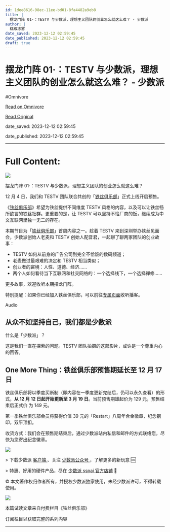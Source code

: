 ```yaml
---
id: 1dee8616-98ec-11ee-bd01-8fa4482a9eb8
title: |
  摆龙门阵 01·：TESTV 与少数派，理想主义团队的创业怎么就这么难？ - 少数派
author: |
  糕级冻雾
date_saved: 2023-12-12 02:59:45
date_published: 2023-12-12 02:59:45
draft: true
---
```


# 摆龙门阵 01·：TESTV 与少数派，理想主义团队的创业怎么就这么难？ - 少数派
#Omnivore

[Read on Omnivore](https://omnivore.app/me/01-testv-18c5e0e3165)

[Read Original](https://sspai.com/post/84563)

date_saved: 2023-12-12 02:59:45

date_published: 2023-12-12 02:59:45

--- 

# Full Content: 

![](https://proxy-prod.omnivore-image-cache.app/0x0,sSlgksn5xxfFyVy6tuszbMlWMhfiySZWwLu6dozmhU-U/https://cdn-static.sspai.com/ui/img-placeholder.png)

摆龙门阵 01·：TESTV 与少数派，理想主义团队的创业怎么就这么难？

12 月 4 日，我们和 TESTV 团队联合共创的「[铁丝俱乐部](https://sspai.com/page/testv/)」正式上线开启预售。

《[铁丝俱乐部](https://sspai.com/series/371)》希望为铁丝提供不同维度 TESTV 风格的内容，以及可以让铁丝畅所欲言的铁丝社群。更重要的是，让 TESTV 可以坚持不恰厂商的饭，继续成为中文互联网里独一无二的存在。

本期节目为「[铁丝俱乐部](https://sspai.com/page/testv/)」首周内容之一。趁着 TESTV 来到深圳举办铁丝见面会，少数派创始人老麦和 TESTV 创始人配音君，一起聊了聊两家团队的创业故事：

* TESTV 如何从前身的广告公司到完全不恰饭的数码频道；
* 老麦做过最艰难的决定和 TESTV 相当类似；
* 创业者的窘境：人性、道德、经济……
* 两个人如何看待当下互联网和社交网络的：一个选择线下，一个选择禅修……

更多故事，欢迎收听本期摆龙门阵。

特别提醒：如果你已经加入铁丝俱乐部，可以前往[专属页面](https://sspai.com/page/testv/post?id=84563&type=podcast)收听播客。

Audio

## 从众不如坚持自己，我们都是少数派

什么是「少数派」？

这是我们一直在探索的问题。TESTV 团队拍摄的这部影片，或许是一个尊重内心的回答。

## One More Thing：铁丝俱乐部预售期延长至 12 月 17 日

铁丝俱乐部将以季度买断制（即内容在一季度更新完结后，仍可以永久查看）的形式，**从 12 月 12 日起开始更新至 3 月 19 日**。当前预售期雄起价为 129 元，预售结束后正式价 为 149 元。

第一季铁丝俱乐部会员将获得价值 39 元的「Restart」八周年合金徽章，纪念钢印，双平顶扣。

收货方式：我们会在预售期结束后，通过少数派站内私信和邮件的方式联络您，尽快为您寄出纪念徽章。

![](https://proxy-prod.omnivore-image-cache.app/0x0,sk4NCBDGT1PgmdThBpVr8vw67PA3uA3tp_RURE9XJVQM/https://cdn.sspai.com/2023/12/04/ba307d272fa9f223da1a5df13d9496c6.png?imageView2/2/w/1120/q/40/interlace/1/ignore-error/1)

\> 下载少数派 [客户端 ](https://sspai.com/page/client)、关注 [少数派公众号 ](https://sspai.com/s/J71e)，了解更多的新玩意 🆒

\> 特惠、好用的硬件产品，尽在 [少数派 sspai 官方店铺](https://shop549593764.taobao.com/?spm=a230r.7195193.1997079397.2.2ddc7e0bPqKQHc) 🛒

© 本文著作权归作者所有，并授权少数派独家使用，未经少数派许可，不得转载使用。

![](https://proxy-prod.omnivore-image-cache.app/0x0,sHwdmozXI_hBnxPLiJxz61dQnnHa76MwQ4UNYEdgbk9Q/https://cdn.sspai.com/2023/12/1/article/3df0e48b-d9dc-dd1e-3d2b-5d3a22b5c108.png?imageMogr2/auto-orient/quality/95/thumbnail/!240x310r/gravity/Center/crop/240x310/interlace/1)

本篇试读文章来自付费栏目《铁丝俱乐部》

订阅栏目以获取完整的系列内容

---

